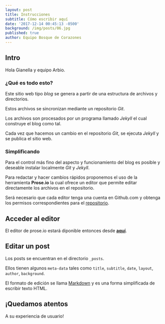 ```yaml
---
layout: post
title: Instrucciones
subtitle: Cómo escribir aquí
date: '2017-12-14 00:45:13 -0500'
background: /img/posts/06.jpg
published: true
author: Equipo Bosque de Corazones
---
```

## Intro

Hola Gianella y equipo Arbio.

### ¿Qué es todo esto?

Este sitio web tipo _blog_ se genera a partir de una estructura de archivos y directorios.

Estos archivos se sincronizan mediante un repositorio _Git_.

Los archivos son procesados por un programa llamado _Jekyll_ el cual construye el blog como tal.

Cada vez que hacemos un cambio en el repositorio _Git_, se ejecuta _Jekyll_ y se publica el sitio web.

### Simplificando

Para el control más fino del aspecto y funcionamiento del blog es posible y deseable instalar localmente _Git_ y _Jekyll_.

Para redactar y hacer cambios rápidos proponemos el uso de la herramienta **Prose.io** la cual ofrece un editor que permite editar directamente los archivos en el repositorio.

Será necesario que cada editor tenga una cuenta en Github.com y obtenga los permisos correspondientes para el [repositorio](https://github.com/arbio/bosque_corazones_blog/).

## Acceder al editor

El editor de prose.io estará diponible entonces desde **[aquí](http://prose.io/#arbio/bosque_corazones_blog)**.

## Editar un post

Los posts se encuentran en el directorio `_posts`.

Ellos tienen algunos `meta-data` tales como `title`, `subtitle`, `date`, `layout`, `author`, `background`.

El formato de edición se llama [Markdown](http://commonmark.org/help/) y es una forma simplificada de escribir texto HTML.

## ¡Quedamos atentos

A su experiencia de usuario!